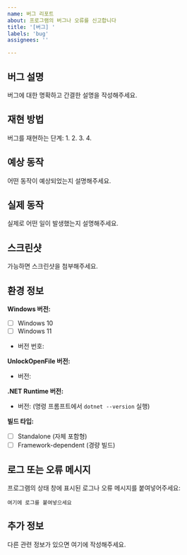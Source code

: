 ```yaml
---
name: 버그 리포트
about: 프로그램의 버그나 오류를 신고합니다
title: '[버그] '
labels: 'bug'
assignees: ''

---
```


## 버그 설명

버그에 대한 명확하고 간결한 설명을 작성해주세요.

## 재현 방법

버그를 재현하는 단계:
1. 
2. 
3. 
4. 

## 예상 동작

어떤 동작이 예상되었는지 설명해주세요.

## 실제 동작

실제로 어떤 일이 발생했는지 설명해주세요.

## 스크린샷

가능하면 스크린샷을 첨부해주세요.

## 환경 정보

**Windows 버전:**
- [ ] Windows 10
- [ ] Windows 11
- 버전 번호: 

**UnlockOpenFile 버전:**
- 버전: 

**.NET Runtime 버전:**
- 버전: (명령 프롬프트에서 `dotnet --version` 실행)

**빌드 타입:**
- [ ] Standalone (자체 포함형)
- [ ] Framework-dependent (경량 빌드)

## 로그 또는 오류 메시지

프로그램의 상태 창에 표시된 로그나 오류 메시지를 붙여넣어주세요:

```
여기에 로그를 붙여넣으세요
```

## 추가 정보

다른 관련 정보가 있으면 여기에 작성해주세요.
